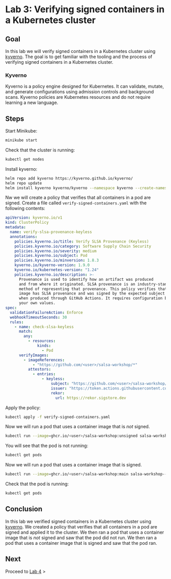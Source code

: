 # Lab 3: Verifying signed containers in a Kubernetes cluster

## Goal

In this lab we will verify signed containers in a Kubernetes cluster using [kyverno](https://kyverno.io/). The goal is to get familiar with the tooling and the process of verifying signed containers in a Kubernetes cluster.

### Kyverno

Kyverno is a policy engine designed for Kubernetes. It can validate, mutate, and generate configurations using admission controls and background scans. Kyverno policies are Kubernetes resources and do not require learning a new language.

## Steps

Start Minikube:

```bash
minikube start
```

Check that the cluster is running:

```bash
kubectl get nodes
```

Install kyverno:

```bash
helm repo add kyverno https://kyverno.github.io/kyverno/
helm repo update
helm install kyverno kyverno/kyverno --namespace kyverno --create-namespace
```

Nw we will create a policy that verifies that all containers in a pod are signed.
Create a file called `verify-signed-containers.yaml` with the following contents:

```yaml
apiVersion: kyverno.io/v1
kind: ClusterPolicy
metadata:
  name: verify-slsa-provenance-keyless
  annotations:
    policies.kyverno.io/title: Verify SLSA Provenance (Keyless)
    policies.kyverno.io/category: Software Supply Chain Security
    policies.kyverno.io/severity: medium
    policies.kyverno.io/subject: Pod
    policies.kyverno.io/minversion: 1.8.3
    kyverno.io/kyverno-version: 1.9.0
    kyverno.io/kubernetes-version: "1.24"
    policies.kyverno.io/description: >-
      Provenance is used to identify how an artifact was produced
      and from where it originated. SLSA provenance is an industry-standard
      method of representing that provenance. This policy verifies that an
      image has SLSA provenance and was signed by the expected subject and issuer
      when produced through GitHub Actions. It requires configuration based upon
      your own values.
spec:
  validationFailureAction: Enforce
  webhookTimeoutSeconds: 30
  rules:
    - name: check-slsa-keyless
      match:
        any:
          - resources:
              kinds:
                - Pod
      verifyImages:
        - imageReferences:
            - "https://github.com/<user>/salsa-workshop/*"
          attestors:
            - entries:
                - keyless:
                    subject: "https://github.com/<user>/salsa-workshop/*"
                    issuer: "https://token.actions.githubusercontent.com"
                    rekor:
                      url: https://rekor.sigstore.dev
```

Apply the policy:

```bash
kubectl apply -f verify-signed-containers.yaml
```

Now we will run a pod that uses a container image that is *not* signed.

```bash
kubectl run --image=ghcr.io/<user>/salsa-workshop:unsigned salsa-workshop--restart=Never --image-pull-policy=Always
```

You will see that the pod is not running:

```bash
kubectl get pods
```

Now we will run a pod that uses a container image that is signed.

```bash
kubectl run --image=ghcr.io/<user>/salsa-workshop:main salsa-workshop--restart=Never --image-pull-policy=Always
```

Check that the pod is running:

```bash
kubectl get pods
```

## Conclusion

In this lab we verified signed containers in a Kubernetes cluster using [kyverno](https://kyverno.io/). We created a policy that verifies that all containers in a pod are signed and applied it to the cluster. We then ran a pod that uses a container image that is *not* signed and saw that the pod did not run. We then ran a pod that uses a container image that is signed and saw that the pod ran.

## Next

Proceed to [Lab 4](../lab-4/README.md) >
